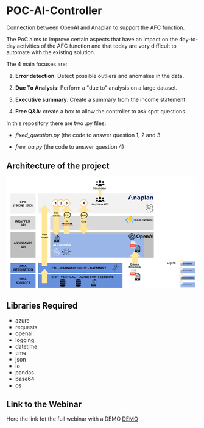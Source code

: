 # POC-AI-Controller
Connection between OpenAI and Anaplan to support the AFC function. 

The PoC aims to improve certain aspects that have an impact on the day-to-day activities of the AFC function and that today are very difficult to automate with the existing solution.

The 4 main focuses are:

1. **Error detection**: Detect possible outliers and anomalies in the data.

2. **Due To Analysis**: Perform a "due to" analysis on a large dataset.

3. **Executive summary**: Create a summary from the income statement

4. **Free Q&A**: create a box to allow the controller to ask spot questions.

In this repository there are two .py files:

- *fixed_question.py* (the code to answer question 1, 2 and 3

- *free_qa.py* (the code to answer question 4)

## Architecture of the project

![Architecture](architecture.png)


## Libraries Required

<ul style="list-style-type: square;">
  <li>azure</li>
  <li>requests</li>
  <li>openai</li>
  <li>logging</li>
  <li>datetime</li>
  <li>time</li>
  <li>json</li>
  <li>io</li>
  <li>pandas</li>
  <li>base64</li>
  <li>os</li>
</ul>

## Link to the Webinar
Here the link fot the full webinar with a DEMO [DEMO](https://www.youtube.com/watch?v=PVYbS_iZ-g8&list=PLQ54MGpNOg4BF4Chd7erlprOHiqtnuaGc)
 

